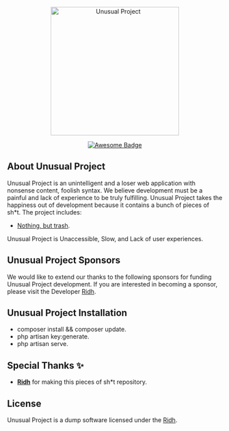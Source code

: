 <p align="center">
    <img src="https://media.tenor.com/bL3N_E4XsLsAAAAd/funny-dog.gif" width="300" alt="Unusual Project">
</p>
<p align="center">
    <a href="https://packagist.org/packages/laravel/framework">
        <img src="https://camo.githubusercontent.com/abb97269de2982c379cbc128bba93ba724d8822bfbe082737772bd4feb59cb54/68747470733a2f2f63646e2e7261776769742e636f6d2f73696e647265736f726875732f617765736f6d652f643733303566333864323966656437386661383536353265336136336531353464643865383832392f6d656469612f62616467652e737667" alt="Awesome Badge" data-canonical-src="https://cdn.rawgit.com/sindresorhus/awesome/d7305f38d29fed78fa85652e3a63e154dd8e8829/media/badge.svg" style="max-width: 100%;">
    </a>
</p>

## About Unusual Project

Unusual Project is an unintelligent and a loser web application with nonsense content, foolish syntax. We believe development must be a painful and lack of experience to be truly fulfilling. Unusual Project takes the happiness out of development because it contains a bunch of pieces of sh*t. The project includes:

- [Nothing, but trash](https://www.trashloop.com/).

Unusual Project is Unaccessible, Slow, and Lack of user experiences.

## Unusual Project Sponsors

We would like to extend our thanks to the following sponsors for funding Unusual Project development. If you are interested in becoming a sponsor, please visit the Developer [Ridh](https://facebook.com/Roung-Ridh).

## Unusual Project Installation

- composer install && composer update.
- php artisan key:generate.
- php artisan serve.

## Special Thanks ✨

- **[Ridh](https://facebook.com/Roung-Ridh)** for making this pieces of sh*t repository.

## License

Unusual Project is a dump software licensed under the [Ridh](https://codepen.io/Ridh31).
